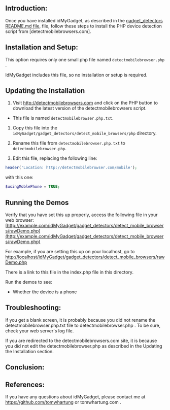 
## Introduction:

Once you have installed idMyGadget, as described in the
[gadget_detectors README.md file](https://github.com/tomwhartung/idMyGadget/blob/master/gadget_detectors/README.md),
file, follow these steps to install the PHP device detection script from [detectmobilebrowsers.com].

## Installation and Setup:

This option requires only one small php file named  `detectmobilebrowser.php` .

IdMyGadget includes this file, so no installation or setup is required.

## Updating the Installation 

1. Visit http://detectmobilebrowsers.com and click on the PHP button to download the latest version of the detectmobilebrowsers script.
  * This file is named `detectmobilebrowser.php.txt`.

1. Copy this file into the `idMyGadget/gadget_detectors/detect_mobile_browsers/php` directory.

1. Rename this file from `detectmobilebrowser.php.txt` to `detectmobilebrowser.php`.

1. Edit this file, replacing the following line:
  ```php
  header('Location: http://detectmobilebrowser.com/mobile');
  ```
  with this one:
  ```php
  $usingMoblePhone = TRUE;
  ```

## Running the Demos

Verify that you have set this up properly, access the following file in your web browser:
[http://example.com/idMyGadget/gadget_detectors/detect_mobile_browsers/rawDemo.php](http://example.com/idMyGadget/gadget_detectors/detect_mobile_browsers/rawDemo.php)

For example, if you are setting this up on your localhost, go to
[http://localhost/idMyGadget/gadget_detectors/detect_mobile_browsers/rawDemo.php](http://localhost/idMyGadget/gadget_detectors/detect_mobile_browsers/rawDemo.php)

There is a link to this file in the index.php file in this directory.

Run the demos to see:

* Whether the device is a phone

## Troubleshooting:

If you get a blank screen, it is probably because you did not rename the detectmobilebrowser.php.txt file to detectmobilebrowser.php .  To be sure, check your web server's log file.

If you are redirected to the detectmobilebrowsers.com site, it is because you did not edit the detectmobilebrowser.php as described in the Updating the Installation section.


## Conclusion:


## References:

If you have any questions about idMyGadget, please contact me
at https://github.com/tomwhartung or tomwhartung.com .

